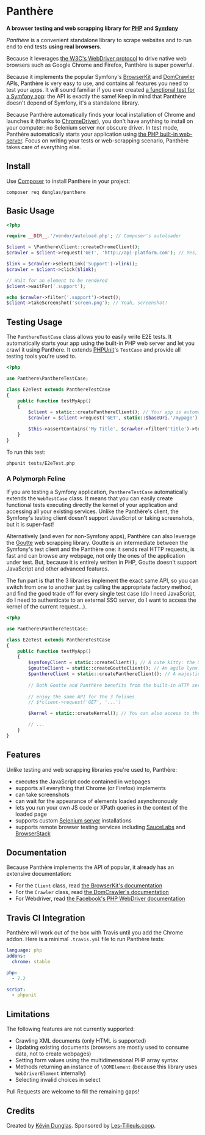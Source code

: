 # Panthère
**A browser testing and web scrapping library for [PHP](https://php.net) and [Symfony](https://symfony.com)**

*Panthère* is a convenient standalone library to scrape websites and to run end to end tests **using real browsers**.

Because it leverages [the W3C's WebDriver protocol](https://www.w3.org/TR/webdriver/) to drive native web browsers such
as Google Chrome and Firefox, Panthère is super powerful.

Because it implements the popular Symfony's [BrowserKit](https://symfony.com/doc/current/components/browser_kit.html) and
[DomCrawler](https://symfony.com/doc/current/components/dom_crawler.html) APIs, Panthère is very easy to use, and contains
all features you need to test your apps. It will sound familiar if you ever created [a functional test for a Symfony app](https://symfony.com/doc/current/testing.html#functional-tests):
the API is exactly the same!
Keep in mind that Panthère doesn't depend of Symfony, it's a standalone library.

Because Panthère automatically finds your local installation of Chrome and launches it (thanks to [ChromeDriver](https://sites.google.com/a/chromium.org/chromedriver/)),
you don't have anything to install on your computer: no Selenium server nor obscure driver.
In test mode, Panthère automatically starts your application using [the PHP built-in web-server](http://php.net/manual/en/features.commandline.webserver.php).
Focus on writing your tests or web-scrapping scenario, Panthère takes care of everything else.

## Install

Use [Composer](https://getcomposer.org/) to install Panthère in your project:

    composer req dunglas/panthere

## Basic Usage

```php
<?php

require __DIR__.'/vendor/autoload.php'; // Composer's autoloader

$client = \Panthere\Client::createChromeClient();
$crawler = $client->request('GET', 'http://api-platform.com'); // Yes, this website is 100% in JavaScript

$link = $crawler->selectLink('Support')->link();
$crawler = $client->click($link);

// Wait for an element to be rendered
$client->waitFor('.support');

echo $crawler->filter('.support')->text();
$client->takeScreenshot('screen.png'); // Yeah, screenshot!
```

## Testing Usage

The `PanthereTestCase` class allows you to easily write E2E tests. It automatically starts your app using the built-in PHP
web server and let you crawl it using Panthère.
It extends [PHPUnit](https://phpunit.de/)'s `TestCase` and provide all testing tools you're used to.

```php
<?php

use Panthere\PanthereTestCase;

class E2eTest extends PanthereTestCase
{
    public function testMyApp()
    {
        $client = static::createPanthereClient(); // Your app is automatically started using the built-in web server
        $crawler = $client->request('GET', static::$baseUri.'/mypage'); // static::$baseUri contains the base URL

        $this->assertContains('My Title', $crawler->filter('title')->text()); // You can use any PHPUnit assertion
    }
}
```

To run this test:

    phpunit tests/E2eTest.php

### A Polymorph Feline

If you are testing a Symfony application, `PanthereTestCase` automatically extends the `WebTestCase` class. It means that
you can easily create functional tests executing directly the kernel of your application and accessing all your existing
services. Unlike the Panthère's client, the Symfony's testing client doesn't support JavaScript or taking screenshots, but
it is super-fast!

Alternatively (and even for non-Symfony apps), Panthère can also leverage the [Goutte](https://github.com/FriendsOfPHP/Goutte)
web scrapping library. Goutte is an intermediate between the Symfony's test client and the Panthère one: it sends real HTTP
requests, is fast and can browse any webpage, not only the ones of the application under test.
But, because it is entirely written in PHP, Goutte doesn't support JavaScript and other advanced features.

The fun part is that the 3 libraries implement the exact same API, so you can switch from one to another just by calling
the appropriate factory method, and find the good trade off for every single test case (do I need JavaScript, do I need
to authenticate to an external SSO server, do I want to access the kernel of the current request...).

```php
<?php

use Panthere\PanthereTestCase;

class E2eTest extends PanthereTestCase
{
    public function testMyApp()
    {
        $symfonyClient = static::createClient(); // A cute kitty: the Symfony's functional test too
        $goutteClient = static::createGoutteClient(); // An agile lynx: Goutte
        $panthereClient = static::createPanthereClient(); // A majestic Panther
        
        // Both Goutte and Panthère benefits from the built-in HTTP server
        
        // enjoy the same API for the 3 felines
        // $*client->request('GET', '...')

        $kernel = static::createKernel(); // You can also access to the app's kernel

        // ...
    }
}
```

## Features

Unlike testing and web scrapping libraries you're used to, Panthère:

* executes the JavaScript code contained in webpages
* supports all everything that Chrome (or Firefox) implements
* can take screenshots
* can wait for the appearance of elements loaded asynchronously 
* lets you run your own JS code or XPath queries in the context of the loaded page
* supports custom [Selenium server](https://www.seleniumhq.org) installations
* supports remote browser testing services including [SauceLabs](https://saucelabs.com/) and [BrowserStack](https://www.browserstack.com/)

## Documentation

Because Panthère implements the API of popular, it already has an extensive documentation:

* For the `Client` class, read [the BrowserKit's documentation](https://symfony.com/doc/current/components/browser_kit.html)
* For the `Crawler` class, read [the DomCrawler's documentation](https://symfony.com/doc/current/components/dom_crawler.html)
* For Webdriver, read [the Facebook's PHP WebDriver documentation](https://github.com/facebook/php-webdriver)

## Travis CI Integration

Panthère will work out of the box with Travis until you add the Chrome addon. Here is a minimal `.travis.yml` file to run
Panthère tests:

```yaml
language: php
addons:
  chrome: stable

php:
  - 7.2

script:
  - phpunit
```

## Limitations

The following features are not currently supported:

* Crawling XML documents (only HTML is supported)
* Updating existing documents (browsers are mostly used to consume data, not to create webpages)
* Setting form values using the multidimensional PHP array syntax
* Methods returning an instance of `\DOMElement` (because this library uses `WebDriverElement` internally)
* Selecting invalid choices in select

Pull Requests are welcome to fill the remaining gaps!

## Credits

Created by [Kévin Dunglas](https://dunglas.fr). Sponsored by [Les-Tilleuls.coop](https://les-tilleuls.coop).
